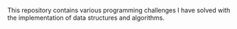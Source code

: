 This repository contains various programming challenges I have solved with the implementation of data structures and algorithms.
